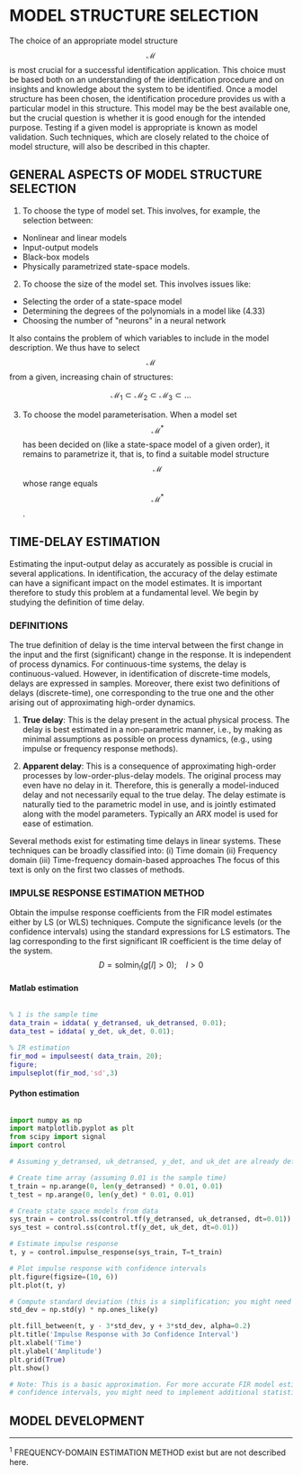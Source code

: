 # MODEL STRUCTURE SELECTION

The choice of an appropriate model structure $$\mathcal{M}$$ is most crucial for a successful identification application. This choice must be based both on an understanding of the identification procedure and on insights and knowledge about the system to be identified.
Once a model structure has been chosen, the identification procedure provides us with a particular model in this structure. This model may be the best available one, but the crucial question is whether it is good enough for the intended purpose. Testing if a given model is appropriate is known as model validation. Such techniques, which are closely related to the choice of model structure, will also be described in this chapter.

## GENERAL ASPECTS OF MODEL STRUCTURE SELECTION

1. To choose the type of model set.
This involves, for example, the selection between:
- Nonlinear and linear models
- Input-output models
- Black-box models
- Physically parametrized state-space models.

2. To choose the size of the model set.
This involves issues like:
- Selecting the order of a state-space model
- Determining the degrees of the polynomials in a model like (4.33)
- Choosing the number of "neurons" in a neural network

It also contains the problem of which variables to include in the model description. We thus have to select $$\mathcal{M}$$ from a given, increasing chain of structures:

$$\mathcal{M}_1 \subset \mathcal{M}_2 \subset \mathcal{M}_3 \subset ...$$

3. To choose the model parameterisation.
When a model set $$\mathcal{M}^*$$ has been decided on (like a state-space model of a given order), it remains to parametrize it, that is, to find a suitable model structure $$\mathcal{M}$$ whose range equals $$\mathcal{M}^*$$.

## TIME-DELAY ESTIMATION

Estimating the input-output delay as accurately as possible is crucial in several applications. In identification, the accuracy of the delay estimate can have a significant impact on the model estimates. It is important therefore to study this problem at a fundamental level. We begin by studying the definition of time delay.

### DEFINITIONS

The true definition of delay is the time interval between the first change in the input and the first (significant) change in the response. It is independent of process dynamics. For continuous-time systems, the delay is continuous-valued. However, in identification of discrete-time models, delays are expressed in samples. Moreover, there exist two definitions of delays (discrete-time), one corresponding to the true one and the other arising out of approximating high-order dynamics.

1. **True delay**: This is the delay present in the actual physical process. The delay is best estimated in a non-parametric manner, i.e., by making as minimal assumptions as possible on process dynamics, (e.g., using impulse or frequency response methods).

2. **Apparent delay**: This is a consequence of approximating high-order processes by low-order-plus-delay models. The original process may even have no delay in it. Therefore, this is generally a model-induced delay and not necessarily equal to the true delay. The delay estimate is naturally tied to the parametric model in use, and is jointly estimated along with the model parameters. Typically an ARX model is used for ease of estimation.

Several methods exist for estimating time delays in linear systems. These techniques can be broadly classified into:
(i) Time domain
(ii) Frequency domain
(iii) Time-frequency domain-based approaches
The focus of this text is only on the first two classes of methods.

### IMPULSE RESPONSE ESTIMATION METHOD

Obtain the impulse response coefficients from the FIR model estimates either by LS (or WLS) techniques. Compute the significance levels (or the confidence intervals) using the standard expressions for LS estimators. The lag corresponding to the first significant IR coefficient is the time delay of the system.
$$D = \text{sol} \min_{l} (g[l] > 0); \quad l > 0$$

#### Matlab estimation
```matlab

% 1 is the sample time
data_train = iddata( y_detransed, uk_detransed, 0.01); 
data_test = iddata( y_det, uk_det, 0.01); 

% IR estimation
fir_mod = impulseest( data_train, 20);
figure; 
impulseplot(fir_mod,'sd',3)

```
#### Python estimation
```python

import numpy as np
import matplotlib.pyplot as plt
from scipy import signal
import control

# Assuming y_detransed, uk_detransed, y_det, and uk_det are already defined numpy arrays

# Create time array (assuming 0.01 is the sample time)
t_train = np.arange(0, len(y_detransed) * 0.01, 0.01)
t_test = np.arange(0, len(y_det) * 0.01, 0.01)

# Create state space models from data
sys_train = control.ss(control.tf(y_detransed, uk_detransed, dt=0.01))
sys_test = control.ss(control.tf(y_det, uk_det, dt=0.01))

# Estimate impulse response
t, y = control.impulse_response(sys_train, T=t_train)

# Plot impulse response with confidence intervals
plt.figure(figsize=(10, 6))
plt.plot(t, y)

# Compute standard deviation (this is a simplification; you might need a more sophisticated method)
std_dev = np.std(y) * np.ones_like(y)

plt.fill_between(t, y - 3*std_dev, y + 3*std_dev, alpha=0.2)
plt.title('Impulse Response with 3σ Confidence Interval')
plt.xlabel('Time')
plt.ylabel('Amplitude')
plt.grid(True)
plt.show()

# Note: This is a basic approximation. For more accurate FIR model estimation and 
# confidence intervals, you might need to implement additional statistical methods.

```
## MODEL DEVELOPMENT

---
<sup>1</sup> FREQUENCY-DOMAIN ESTIMATION METHOD exist but are not described here.